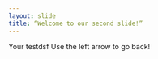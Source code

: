 ```yaml
---
layout: slide
title: “Welcome to our second slide!”
---
```

Your testdsf 
Use the left arrow to go back!
